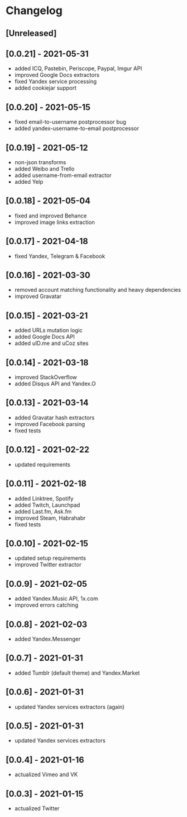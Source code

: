 # Changelog

## [Unreleased]

## [0.0.21] - 2021-05-31
* added ICQ, Pastebin, Periscope, Paypal, Imgur API
* improved Google Docs extractors
* fixed Yandex service processing
* added cookiejar support

## [0.0.20] - 2021-05-15
* fixed email-to-username postprocessor bug
* added yandex-username-to-email postprocessor

## [0.0.19] - 2021-05-12
* non-json transforms
* added Weibo and Trello
* added username-from-email extractor
* added Yelp

## [0.0.18] - 2021-05-04
* fixed and improved Behance
* improved image links extraction

## [0.0.17] - 2021-04-18
* fixed Yandex, Telegram & Facebook

## [0.0.16] - 2021-03-30
* removed account matching functionality and heavy dependencies
* improved Gravatar

## [0.0.15] - 2021-03-21
* added URLs mutation logic
* added Google Docs API
* added uID.me and uCoz sites

## [0.0.14] - 2021-03-18
* improved StackOverflow
* added Disqus API and Yandex.O

## [0.0.13] - 2021-03-14
* added Gravatar hash extractors
* improved Facebook parsing
* fixed tests

## [0.0.12] - 2021-02-22
* updated requirements

## [0.0.11] - 2021-02-18
* added Linktree, Spotify
* added Twitch, Launchpad
* added Last.fm, Ask.fm
* improved Steam, Habrahabr
* fixed tests

## [0.0.10] - 2021-02-15
* updated setup requirements
* improved Twitter extractor

## [0.0.9] - 2021-02-05
* added Yandex.Music API, 1x.com
* improved errors catching

## [0.0.8] - 2021-02-03
* added Yandex.Messenger

## [0.0.7] - 2021-01-31
* added Tumblr (default theme) and Yandex.Market

## [0.0.6] - 2021-01-31
* updated Yandex services extractors (again)

## [0.0.5] - 2021-01-31
* updated Yandex services extractors

## [0.0.4] - 2021-01-16
* actualized Vimeo and VK

## [0.0.3] - 2021-01-15
* actualized Twitter
